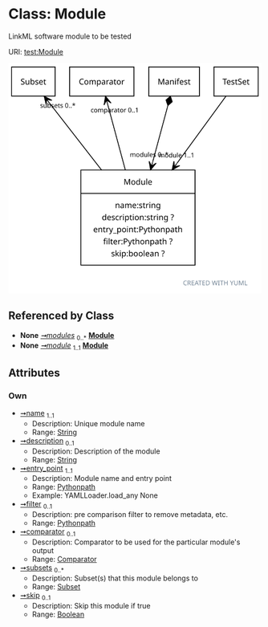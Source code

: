 
# Class: Module


LinkML software module to be tested

URI: [test:Module](https://linkml.org/testing/Module)


[![img](images/Module.svg)](images/Module.svg)

## Referenced by Class

 *  **None** *[➞modules](manifest__modules.md)*  <sub>0..\*</sub>  **[Module](Module.md)**
 *  **None** *[➞module](testSet__module.md)*  <sub>1..1</sub>  **[Module](Module.md)**

## Attributes


### Own

 * [➞name](module__name.md)  <sub>1..1</sub>
     * Description: Unique module name
     * Range: [String](types/String.md)
 * [➞description](module__description.md)  <sub>0..1</sub>
     * Description: Description of the module
     * Range: [String](types/String.md)
 * [➞entry_point](module__entry_point.md)  <sub>1..1</sub>
     * Description: Module name and entry point
     * Range: [Pythonpath](types/Pythonpath.md)
     * Example: YAMLLoader.load_any None
 * [➞filter](module__filter.md)  <sub>0..1</sub>
     * Description: pre comparison filter to remove metadata, etc.
     * Range: [Pythonpath](types/Pythonpath.md)
 * [➞comparator](module__comparator.md)  <sub>0..1</sub>
     * Description: Comparator to be used for the particular module's output
     * Range: [Comparator](Comparator.md)
 * [➞subsets](module__subsets.md)  <sub>0..\*</sub>
     * Description: Subset(s) that this module belongs to
     * Range: [Subset](Subset.md)
 * [➞skip](module__skip.md)  <sub>0..1</sub>
     * Description: Skip this module if true
     * Range: [Boolean](types/Boolean.md)
